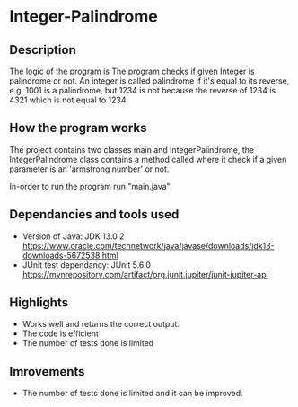 # Integer-Palindrome

## Description
The logic of the program is 
The program checks if given Integer is palindrome or not. An integer is called palindrome if it's equal to its reverse, e.g. 1001 is a palindrome, but 1234 is not because the reverse of 1234 is 4321 which is not equal to 1234.

## How the program works
The project contains two classes main and IntegerPalindrome, the IntegerPalindrome class contains a method called  where it check if a given parameter is an 'armstrong number' or not.

In-order to run the program run "main.java" 

## Dependancies and tools used
* Version of Java: JDK 13.0.2 https://www.oracle.com/technetwork/java/javase/downloads/jdk13-downloads-5672538.html
* JUnit test dependancy: JUnit 5.6.0 https://mvnrepository.com/artifact/org.junit.jupiter/junit-jupiter-api

## Highlights 
* Works well and returns the correct output.
* The code is efficient 
* The number of tests done is limited 

## Imrovements 
* The number of tests done is limited and it can be improved.
